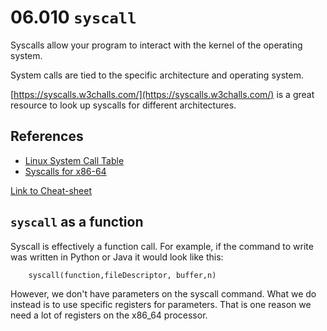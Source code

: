 # 06.010 `syscall`

Syscalls allow your program to interact with the kernel of the operating system.  

System calls are tied to the specific architecture and operating system.

[https://syscalls.w3challs.com/](https://syscalls.w3challs.com/) is a great resource to look up syscalls for different architectures.

## References

- [Linux System Call Table](https://filippo.io/linux-syscall-table/)
- [Syscalls for x86-64](https://syscalls.w3challs.com/?arch=x86_64)

[Link to Cheat-sheet](videoNotes/ex02Cheatsheet/cheatsheetExam02.pdf)

## `syscall` as a function

Syscall is effectively a function call.  For example, if the command to write was written in Python or Java it would look like this: 

```
    syscall(function,fileDescriptor, buffer,n)
```

However, we don't have parameters on the syscall command.  What we do instead is to use specific registers for parameters.  That is one reason we need a lot of registers on the x86_64 processor.
